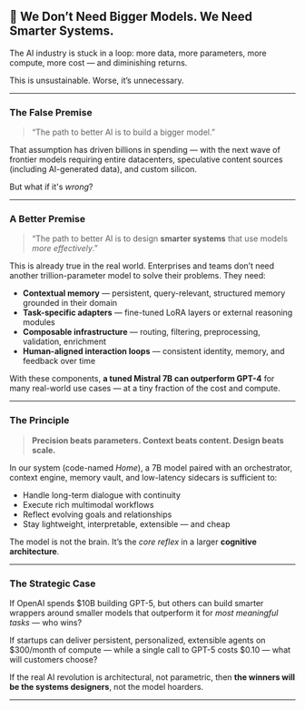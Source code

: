 ## 🧠 **We Don’t Need Bigger Models. We Need Smarter Systems.**

The AI industry is stuck in a loop: more data, more parameters, more compute, more cost — and diminishing returns.

This is unsustainable.
Worse, it’s unnecessary.

---

### The False Premise

> “The path to better AI is to build a bigger model.”

That assumption has driven billions in spending — with the next wave of frontier models requiring entire datacenters, speculative content sources (including AI-generated data), and custom silicon.

But what if it's *wrong*?

---

### A Better Premise

> “The path to better AI is to design **smarter systems** that use models *more effectively*.”

This is already true in the real world. Enterprises and teams don’t need another trillion-parameter model to solve their problems. They need:

* **Contextual memory**
  — persistent, query-relevant, structured memory grounded in their domain
* **Task-specific adapters**
  — fine-tuned LoRA layers or external reasoning modules
* **Composable infrastructure**
  — routing, filtering, preprocessing, validation, enrichment
* **Human-aligned interaction loops**
  — consistent identity, memory, and feedback over time

With these components, **a tuned Mistral 7B can outperform GPT-4** for many real-world use cases — at a tiny fraction of the cost and compute.

---

### The Principle

> **Precision beats parameters. Context beats content. Design beats scale.**

In our system (code-named *Home*), a 7B model paired with an orchestrator, context engine, memory vault, and low-latency sidecars is sufficient to:

* Handle long-term dialogue with continuity
* Execute rich multimodal workflows
* Reflect evolving goals and relationships
* Stay lightweight, interpretable, extensible — and cheap

The model is not the brain.
It’s the *core reflex* in a larger **cognitive architecture**.

---

### The Strategic Case

If OpenAI spends \$10B building GPT-5, but others can build smarter wrappers around smaller models that outperform it for *most meaningful tasks* — who wins?

If startups can deliver persistent, personalized, extensible agents on \$300/month of compute — while a single call to GPT-5 costs \$0.10 — what will customers choose?

If the real AI revolution is architectural, not parametric, then **the winners will be the systems designers**, not the model hoarders.

---